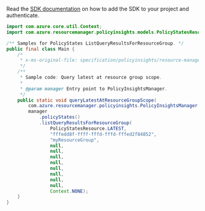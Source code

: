 Read the [SDK documentation](https://github.com/Azure/azure-sdk-for-java/blob/azure-resourcemanager-policyinsights_1.0.0-beta.2/sdk/policyinsights/azure-resourcemanager-policyinsights/README.md) on how to add the SDK to your project and authenticate.

```java
import com.azure.core.util.Context;
import com.azure.resourcemanager.policyinsights.models.PolicyStatesResource;

/** Samples for PolicyStates ListQueryResultsForResourceGroup. */
public final class Main {
    /*
     * x-ms-original-file: specification/policyinsights/resource-manager/Microsoft.PolicyInsights/stable/2019-10-01/examples/PolicyStates_QueryResourceGroupScope.json
     */
    /**
     * Sample code: Query latest at resource group scope.
     *
     * @param manager Entry point to PolicyInsightsManager.
     */
    public static void queryLatestAtResourceGroupScope(
        com.azure.resourcemanager.policyinsights.PolicyInsightsManager manager) {
        manager
            .policyStates()
            .listQueryResultsForResourceGroup(
                PolicyStatesResource.LATEST,
                "fffedd8f-ffff-fffd-fffd-fffed2f84852",
                "myResourceGroup",
                null,
                null,
                null,
                null,
                null,
                null,
                null,
                null,
                Context.NONE);
    }
}
```
